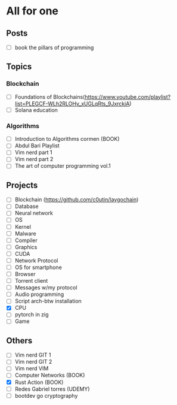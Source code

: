# All for one

## Posts
- [ ] book the pillars of programming

## Topics

### Blockchain
- [ ] Foundations of Blockchains(https://www.youtube.com/playlist?list=PLEGCF-WLh2RLOHv_xUGLqRts_9JxrckiA)
- [ ] Solana education

### Algorithms
- [ ] Introduction to Algorithms cormen (BOOK)
- [ ] Abdul Bari Playlist
- [ ] Vim nerd part 1
- [ ] Vim nerd part 2
- [ ] The art of computer programming vol.1

## Projects
- [ ] Blockchain (https://github.com/c0utin/laygochain)
- [ ] Database
- [ ] Neural network
- [ ] OS
- [ ] Kernel
- [ ] Malware
- [ ] Compiler
- [ ] Graphics
- [ ] CUDA
- [ ] Network Protocol
- [ ] OS for smartphone
- [ ] Browser
- [ ] Torrent client
- [ ] Messages w/my protocol
- [ ] Audio programming
- [ ] Script arch-btw installation
- [x] CPU
- [ ] pytorch in zig
- [ ] Game

## Others
- [ ] Vim nerd GIT 1
- [ ] Vim nerd GIT 2
- [ ] Vim nerd VIM
- [ ] Computer Networks (BOOK)
- [x] Rust Action (BOOK)
- [ ] Redes Gabriel torres (UDEMY)
- [ ] bootdev go cryptography
